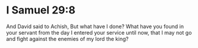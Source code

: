 # I Samuel 29:8

And David said to Achish, But what have I done? What have you found in your servant from the day I entered your service until now, that I may not go and fight against the enemies of my lord the king?
